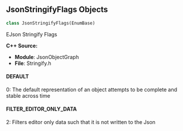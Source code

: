 ## JsonStringifyFlags Objects

```python
class JsonStringifyFlags(EnumBase)
```

EJson Stringify Flags

**C++ Source:**

- **Module**: JsonObjectGraph
- **File**: Stringify.h

<a id="unreal.JsonStringifyFlags.DEFAULT"></a>

#### DEFAULT

0: The default representation of an object attempts to be complete and stable across time

<a id="unreal.JsonStringifyFlags.FILTER_EDITOR_ONLY_DATA"></a>

#### FILTER_EDITOR_ONLY_DATA

2: Filters editor only data such that it is not written to the Json

<a id="unreal.DataflowMathConstantsEnum"></a>